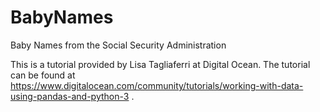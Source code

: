 # BabyNames
Baby Names from the Social Security Administration

This is a tutorial provided by Lisa Tagliaferri at Digital Ocean. The tutorial can be found at https://www.digitalocean.com/community/tutorials/working-with-data-using-pandas-and-python-3 .

